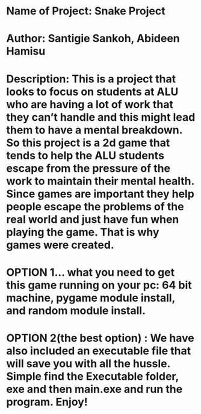 # Name of Project: Snake Project
# Author: Santigie Sankoh, Abideen Hamisu
# Description: This is a project that looks to focus on students at ALU who are having a lot of work that they can’t handle and this might lead them to have a mental breakdown. So this project is a 2d game that tends to help the ALU students escape from the pressure of the work to maintain their mental health. Since games are important they help people escape the problems of the real world and just have fun when playing the game. That is why games were created.

# OPTION 1... what you need to get this game running on your pc: 64 bit machine, pygame module install, and random module install. 

# OPTION 2(the best option) : We have also included an executable file that will save you with all the hussle. Simple find the Executable folder, exe and then main.exe and run the program. Enjoy!

